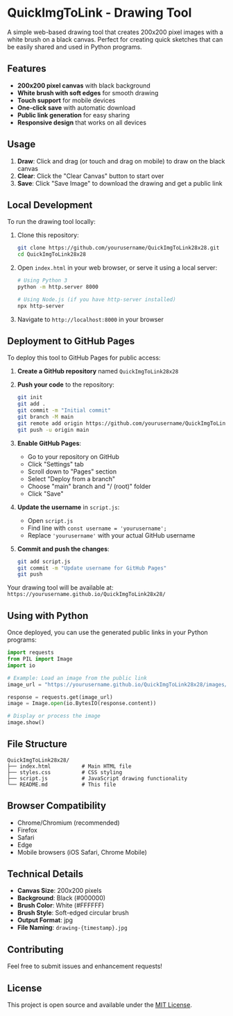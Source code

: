 # QuickImgToLink - Drawing Tool

A simple web-based drawing tool that creates 200x200 pixel images with a white brush on a black canvas. Perfect for creating quick sketches that can be easily shared and used in Python programs.

## Features

- **200x200 pixel canvas** with black background
- **White brush with soft edges** for smooth drawing
- **Touch support** for mobile devices
- **One-click save** with automatic download
- **Public link generation** for easy sharing
- **Responsive design** that works on all devices

## Usage

1. **Draw**: Click and drag (or touch and drag on mobile) to draw on the black canvas
2. **Clear**: Click the "Clear Canvas" button to start over
3. **Save**: Click "Save Image" to download the drawing and get a public link

## Local Development

To run the drawing tool locally:

1. Clone this repository:
   ```bash
   git clone https://github.com/yourusername/QuickImgToLink28x28.git
   cd QuickImgToLink28x28
   ```

2. Open `index.html` in your web browser, or serve it using a local server:
   ```bash
   # Using Python 3
   python -m http.server 8000
   
   # Using Node.js (if you have http-server installed)
   npx http-server
   ```

3. Navigate to `http://localhost:8000` in your browser

## Deployment to GitHub Pages

To deploy this tool to GitHub Pages for public access:

1. **Create a GitHub repository** named `QuickImgToLink28x28`

2. **Push your code** to the repository:
   ```bash
   git init
   git add .
   git commit -m "Initial commit"
   git branch -M main
   git remote add origin https://github.com/yourusername/QuickImgToLink28x28.git
   git push -u origin main
   ```

3. **Enable GitHub Pages**:
   - Go to your repository on GitHub
   - Click "Settings" tab
   - Scroll down to "Pages" section
   - Select "Deploy from a branch"
   - Choose "main" branch and "/ (root)" folder
   - Click "Save"

4. **Update the username** in `script.js`:
   - Open `script.js`
   - Find line with `const username = 'yourusername';`
   - Replace `'yourusername'` with your actual GitHub username

5. **Commit and push the changes**:
   ```bash
   git add script.js
   git commit -m "Update username for GitHub Pages"
   git push
   ```

Your drawing tool will be available at: `https://yourusername.github.io/QuickImgToLink28x28/`

## Using with Python

Once deployed, you can use the generated public links in your Python programs:

```python
import requests
from PIL import Image
import io

# Example: Load an image from the public link
image_url = "https://yourusername.github.io/QuickImgToLink28x28/images/drawing-2024-01-15T10-30-45-123Z.jpg"

response = requests.get(image_url)
image = Image.open(io.BytesIO(response.content))

# Display or process the image
image.show()
```

## File Structure

```
QuickImgToLink28x28/
├── index.html          # Main HTML file
├── styles.css          # CSS styling
├── script.js           # JavaScript drawing functionality
└── README.md           # This file
```

## Browser Compatibility

- Chrome/Chromium (recommended)
- Firefox
- Safari
- Edge
- Mobile browsers (iOS Safari, Chrome Mobile)

## Technical Details

- **Canvas Size**: 200x200 pixels
- **Background**: Black (#000000)
- **Brush Color**: White (#FFFFFF)
- **Brush Style**: Soft-edged circular brush
- **Output Format**: jpg
- **File Naming**: `drawing-{timestamp}.jpg`

## Contributing

Feel free to submit issues and enhancement requests!

## License

This project is open source and available under the [MIT License](LICENSE). 